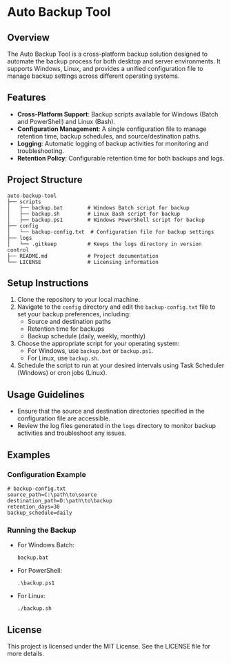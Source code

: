# Auto Backup Tool

## Overview
The Auto Backup Tool is a cross-platform backup solution designed to automate the backup process for both desktop and server environments. It supports Windows, Linux, and provides a unified configuration file to manage backup settings across different operating systems.

## Features
- **Cross-Platform Support**: Backup scripts available for Windows (Batch and PowerShell) and Linux (Bash).
- **Configuration Management**: A single configuration file to manage retention time, backup schedules, and source/destination paths.
- **Logging**: Automatic logging of backup activities for monitoring and troubleshooting.
- **Retention Policy**: Configurable retention time for both backups and logs.

## Project Structure
```
auto-backup-tool
├── scripts
│   ├── backup.bat        # Windows Batch script for backup
│   ├── backup.sh         # Linux Bash script for backup
│   ├── backup.ps1        # Windows PowerShell script for backup
├── config
│   └── backup-config.txt  # Configuration file for backup settings
├── logs
│   └── .gitkeep          # Keeps the logs directory in version control
├── README.md             # Project documentation
└── LICENSE               # Licensing information
```

## Setup Instructions
1. Clone the repository to your local machine.
2. Navigate to the `config` directory and edit the `backup-config.txt` file to set your backup preferences, including:
   - Source and destination paths
   - Retention time for backups
   - Backup schedule (daily, weekly, monthly)
3. Choose the appropriate script for your operating system:
   - For Windows, use `backup.bat` or `backup.ps1`.
   - For Linux, use `backup.sh`.
4. Schedule the script to run at your desired intervals using Task Scheduler (Windows) or cron jobs (Linux).

## Usage Guidelines
- Ensure that the source and destination directories specified in the configuration file are accessible.
- Review the log files generated in the `logs` directory to monitor backup activities and troubleshoot any issues.

## Examples
### Configuration Example
```
# backup-config.txt
source_path=C:\path\to\source
destination_path=D:\path\to\backup
retention_days=30
backup_schedule=daily
```

### Running the Backup
- For Windows Batch:
  ```
  backup.bat
  ```
- For PowerShell:
  ```
  .\backup.ps1
  ```
- For Linux:
  ```
  ./backup.sh
  ```

## License
This project is licensed under the MIT License. See the LICENSE file for more details.